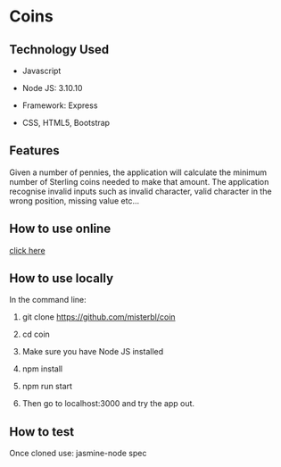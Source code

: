 # Coins

## Technology Used

- Javascript

- Node JS: 3.10.10

- Framework: Express

- CSS, HTML5, Bootstrap


## Features

Given a number of pennies, the application will calculate the minimum number of Sterling coins needed to make that amount.
The application recognise invalid inputs such as invalid character, valid character in the wrong position, missing value etc...

## How to use online
[click here](https://bbc-coins.herokuapp.com/)

## How to use locally
In the command line:

1. git clone https://github.com/misterbl/coin

2. cd coin

3. Make sure you have Node JS installed

4. npm install

5. npm run start

6. Then go to localhost:3000 and try the app out.


## How to test
Once cloned use: jasmine-node spec
